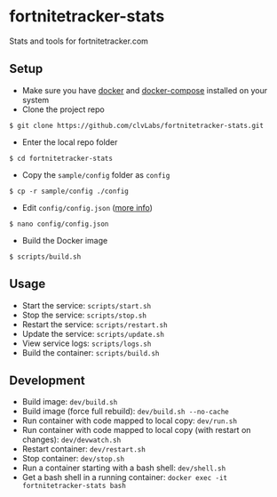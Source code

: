 # fortnitetracker-stats

Stats and tools for fortnitetracker.com

## Setup

* Make sure you have [docker](https://docs.docker.com/engine//) and [docker-compose](https://docs.docker.com/compose/) installed on your system
* Clone the project repo
```
$ git clone https://github.com/clvLabs/fortnitetracker-stats.git
```

* Enter the local repo folder
```
$ cd fortnitetracker-stats
```

* Copy the `sample/config` folder as `config`
```
$ cp -r sample/config ./config
```

* Edit `config/config.json` ([more info](sample/config/config.md))
```
$ nano config/config.json
```

* Build the Docker image
```
$ scripts/build.sh
```



## Usage

* Start the service: `scripts/start.sh`
* Stop the service: `scripts/stop.sh`
* Restart the service: `scripts/restart.sh`
* Update the service: `scripts/update.sh`
* View service logs: `scripts/logs.sh`
* Build the container: `scripts/build.sh`

## Development

* Build image: `dev/build.sh`
* Build image (force full rebuild): `dev/build.sh --no-cache`
* Run container with code mapped to local copy: `dev/run.sh`
* Run container with code mapped to local copy (with restart on changes): `dev/devwatch.sh`
* Restart container: `dev/restart.sh`
* Stop container: `dev/stop.sh`
* Run a container starting with a bash shell: `dev/shell.sh`
* Get a bash shell in a running container: `docker exec -it fortnitetracker-stats bash`
